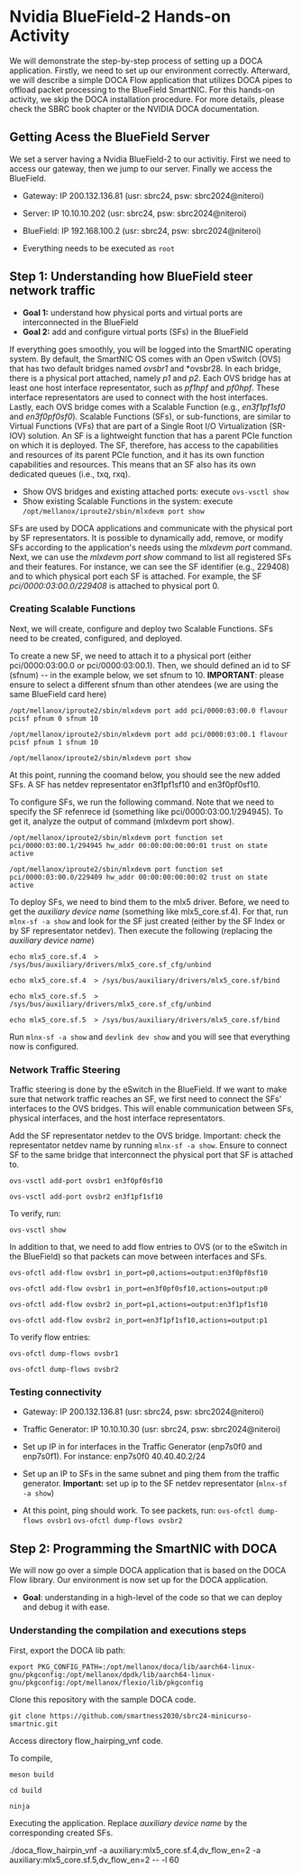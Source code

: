 # Nvidia BlueField-2 Hands-on Activity

We will demonstrate the step-by-step process of setting up a DOCA application. Firstly, we need to set up our environment correctly. Afterward, we will describe a simple DOCA Flow application that utilizes DOCA pipes to offload packet processing to the BlueField SmartNIC. For this hands-on activity, we skip the DOCA installation procedure. For more details, please check the SBRC book chapter or the NVIDIA DOCA documentation.  

## Getting Acess the BlueField Server

We set a server having a Nvidia BlueField-2 to our activitiy. First we need to access our gateway, then we jump to our server. Finally we access the BlueField. 
- Gateway: IP 200.132.136.81 (usr: sbrc24, psw: sbrc2024@niteroi)
- Server: IP 10.10.10.202 (usr: sbrc24, psw: sbrc2024@niteroi)
- BlueField: IP 192.168.100.2 (usr: sbrc24, psw: sbrc2024@niteroi)

- Everything needs to be executed as `root`

## Step 1: Understanding how BlueField steer network traffic

- **Goal 1:** understand how physical ports and virtual ports are interconnected in the BlueField
- **Goal 2:** add and configure virtual ports (SFs) in the BlueField
  
If everything goes smoothly, you will be logged into the SmartNIC operating system. By default, the SmartNIC OS comes with an Open vSwitch (OVS) that has two default bridges named *ovsbr1* and *ovsbr28. In each bridge, there is a physical port attached, namely *p1* and *p2*. Each OVS bridge has at least one host interface representator, such as *pf1hpf* and *pf0hpf*. These interface representators are used to connect with the host interfaces. Lastly, each OVS bridge comes with a Scalable Function (e.g., *en3f1pf1sf0* and *en3f0pf0sf0*). Scalable Functions (SFs), or sub-functions, are similar to Virtual Functions (VFs) that are part of a Single Root I/O Virtualization (SR-IOV) solution. An SF is a lightweight function that has a parent PCIe function on which it is deployed. The SF, therefore, has access to the capabilities and resources of its parent PCIe function, and it has its own function capabilities and resources. This means that an SF also has its own dedicated queues (i.e., txq, rxq).

- Show OVS bridges and existing attached ports: execute `ovs-vsctl show`
- Show existing Scalable Functions in the system: execute `/opt/mellanox/iproute2/sbin/mlxdevm port show` 

SFs are used by DOCA applications and communicate with the physical port by SF representators. It is possible to dynamically add, remove, or modify SFs according to the application's needs using the *mlxdevm port* command.  Next, we can use the *mlxdevm port show* command to list all registered SFs and their features. For instance, we can see the SF identifier (e.g., 229408) and to which physical port each SF is attached. For example, the SF *pci/0000:03:00.0/229408* is attached to physical port 0.

### Creating Scalable Functions

Next, we will create, configure and deploy two Scalable Functions. SFs need to be created, configured, and deployed. 

To create a new SF, we need to attach it to a physical port (either pci/0000:03:00.0 or pci/0000:03:00.1). Then, we should defined an id to SF (sfnum) -- in the example below, we set sfnum to 10. **IMPORTANT**: please ensure to select a different sfnum than other atendees (we are using the same BlueField card here)

`/opt/mellanox/iproute2/sbin/mlxdevm port add pci/0000:03:00.0 flavour pcisf pfnum 0 sfnum 10`

`/opt/mellanox/iproute2/sbin/mlxdevm port add pci/0000:03:00.1 flavour pcisf pfnum 1 sfnum 10`

`/opt/mellanox/iproute2/sbin/mlxdevm port show` 

At this point, running the coomand below, you should see the new added SFs. A SF has netdev representator en3f1pf1sf10 and en3f0pf0sf10.  

To configure SFs, we run the following command. Note that we need to specify the SF refenrece id (something like pci/0000:03:00.1/294945). To get it, analyze the output of command (mlxdevm port show). 

`/opt/mellanox/iproute2/sbin/mlxdevm port function set pci/0000:03:00.1/294945 hw_addr 00:00:00:00:00:01 trust on state active`

`/opt/mellanox/iproute2/sbin/mlxdevm port function set pci/0000:03:00.0/229409 hw_addr 00:00:00:00:00:02 trust on state active`

To deploy SFs, we need to bind them to the mlx5 driver. Before, we need to get the *auxiliary device name* (something like mlx5_core.sf.4). For that, run `mlnx-sf -a show` and look for the SF just created (either by the SF Index or by SF representator netdev). Then execute the following (replacing the *auxiliary device name*)

`echo mlx5_core.sf.4  > /sys/bus/auxiliary/drivers/mlx5_core.sf_cfg/unbind`

`echo mlx5_core.sf.4  > /sys/bus/auxiliary/drivers/mlx5_core.sf/bind`

`echo mlx5_core.sf.5  > /sys/bus/auxiliary/drivers/mlx5_core.sf_cfg/unbind`

`echo mlx5_core.sf.5  > /sys/bus/auxiliary/drivers/mlx5_core.sf/bind`

Run `mlnx-sf -a show` and `devlink dev show` and you will see that everything now is configured. 

### Network Traffic Steering

Traffic steering is done by the eSwitch in the BlueField. If we want to make sure that network traffic reaches an SF, we first need to connect the SFs' interfaces to the OVS bridges. This will enable communication between SFs, physical interfaces, and the host interface representators.

Add the SF  representator netdev to the OVS bridge. Important: check the representator netdev name by running `mlnx-sf -a show`. Ensure to connect SF to the same bridge that interconnect the physical port that SF is attached to.

`ovs-vsctl add-port ovsbr1 en3f0pf0sf10`

`ovs-vsctl add-port ovsbr2 en3f1pf1sf10` 

To verify, run: 

`ovs-vsctl show` 

In addition to that, we need to add flow entries to OVS (or to the eSwitch in the BlueField) so that packets can move between interfaces and SFs.

`ovs-ofctl add-flow ovsbr1 in_port=p0,actions=output:en3f0pf0sf10`

`ovs-ofctl add-flow ovsbr1 in_port=en3f0pf0sf10,actions=output:p0`

`ovs-ofctl add-flow ovsbr2 in_port=p1,actions=output:en3f1pf1sf10`

`ovs-ofctl add-flow ovsbr2 in_port=en3f1pf1sf10,actions=output:p1`

To verify flow entries:

`ovs-ofctl dump-flows ovsbr1`

`ovs-ofctl dump-flows ovsbr2`

### Testing connectivity

- Gateway: IP 200.132.136.81 (usr: sbrc24, psw: sbrc2024@niteroi)
- Traffic Generator: IP 10.10.10.30 (usr: sbrc24, psw: sbrc2024@niteroi)

- Set up IP in for interfaces in the Traffic Generator (enp7s0f0 and enp7s0f1). For instance: enp7s0f0 40.40.40.2/24
- Set up an IP to SFs in the same subnet and ping them from the traffic generator. **Important:** set up ip to the SF netdev representator (`mlnx-sf -a show`)
 
- At this point, ping should work. To see packets, run:
`ovs-ofctl dump-flows ovsbr1`
`ovs-ofctl dump-flows ovsbr2`



## Step 2: Programming the SmartNIC with DOCA

We will now go over a simple DOCA application that is based on the DOCA Flow library. Our environment is now set up for the DOCA application.
- **Goal**: understanding in a high-level of the code so that we can deploy and debug it with ease.

### Understanding the compilation and executions steps

First, export the DOCA lib path:

`export PKG_CONFIG_PATH=:/opt/mellanox/doca/lib/aarch64-linux-gnu/pkgconfig:/opt/mellanox/dpdk/lib/aarch64-linux-gnu/pkgconfig:/opt/mellanox/flexio/lib/pkgconfig`

Clone this repository with the sample DOCA code. 

`git clone https://github.com/smartness2030/sbrc24-minicurso-smartnic.git`

Access directory flow_hairping_vnf code. 

To compile, 

`meson build`

`cd build`

`ninja`

Executing the application. Replace *auxiliary device name* by the corresponding created SFs. 

./doca_flow_hairpin_vnf -a auxiliary:mlx5_core.sf.4,dv_flow_en=2 -a auxiliary:mlx5_core.sf.5,dv_flow_en=2 -- -l 60

